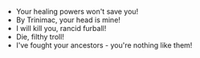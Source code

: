 - Your healing powers won't save you!
- By Trinimac, your head is mine!
- I will kill you, rancid furball!
- Die, filthy troll!
- I've fought your ancestors - you're nothing like them!
